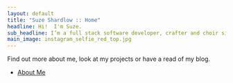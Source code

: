 ```yaml
---
layout: default
title: "Suze Shardlow :: Home"
headline: Hi!  I'm Suze.
sub_headline: I’m a full stack software developer, crafter and choir singer.
main_image: instagram_selfie_red_top.jpg
---
```


Find out more about me, look at my projects or have a read of my blog.

<ul class="actions">
  <li><a href="about.html" class="button big">About Me</a></li>
</ul>
